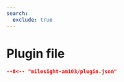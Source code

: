 ```yaml
---
search:
  exclude: true
---
```


# Plugin file

```` json title="Plugin configuration file"
--8<-- "milesight-am103/plugin.json"
````
